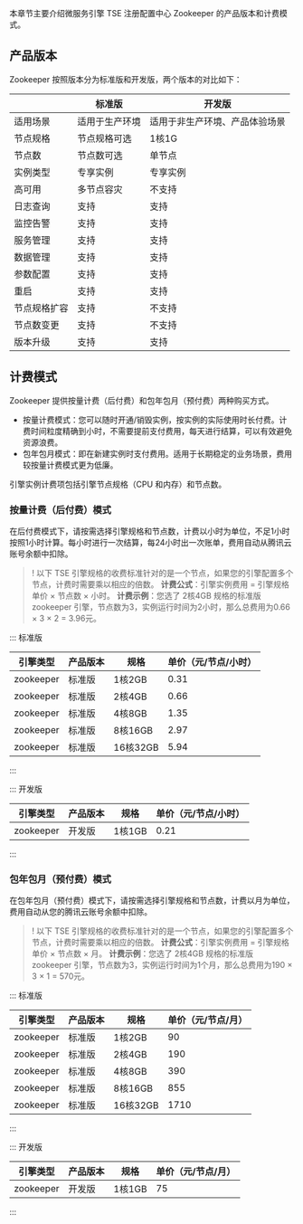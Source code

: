 本章节主要介绍微服务引擎 TSE 注册配置中心 Zookeeper 的产品版本和计费模式。

## 产品版本

Zookeeper 按照版本分为标准版和开发版，两个版本的对比如下：

| | 标准版 | 开发版 |
| ---- | ---- | ---- |
| 适用场景 | 适用于生产环境 | 适用于非生产环境、产品体验场景 |
| 节点规格 | 节点规格可选 | 1核1G |
| 节点数 | 节点数可选 | 单节点 |
| 实例类型 | 专享实例 | 专享实例 |
| 高可用 | 多节点容灾 | 不支持 |
| 日志查询 | 支持 | 支持 |
| 监控告警 | 支持 | 支持 |
| 服务管理 | 支持 | 支持 |
| 数据管理 | 支持 | 支持 |
| 参数配置 | 支持 | 支持 |
| 重启 | 支持 | 支持 |
| 节点规格扩容 | 支持 | 不支持 |
| 节点数变更 | 支持 | 不支持 |
| 版本升级 | 支持 | 支持 |

## 计费模式

Zookeeper 提供按量计费（后付费）和包年包月（预付费）两种购买方式。

- 按量计费模式：您可以随时开通/销毁实例，按实例的实际使用时长付费。计费时间粒度精确到小时，不需要提前支付费用，每天进行结算，可以有效避免资源浪费。
- 包年包月模式：即在新建实例时支付费用。适用于长期稳定的业务场景，费用较按量计费模式更为低廉。

引擎实例计费项包括引擎节点规格（CPU 和内存）和节点数。

### 按量计费（后付费）模式

在后付费模式下，请按需选择引擎规格和节点数，计费以小时为单位，不足1小时按照1小时计算。每小时进行一次结算，每24小时出一次账单，费用自动从腾讯云账号余额中扣除。
>!
> 以下 TSE 引擎规格的收费标准针对的是一个节点，如果您的引擎配置多个节点，计费时需要乘以相应的倍数。
> **计费公式**：引擎实例费用 = 引擎规格单价 × 节点数 × 小时。
> **计费示例**：您选了 2核4GB 规格的标准版 zookeeper 引擎，节点数为3，实例运行时间为2小时，那么总费用为0.66 × 3 × 2 = 3.96元。


<dx-tabs> 
::: 标准版

| 引擎类型 | 产品版本 | 规格 | 单价（元/节点/小时） |
|-------|-------|-------|-------|
|zookeeper|标准版|1核2GB|0.31|
|zookeeper|标准版|2核4GB|0.66|
|zookeeper|标准版|4核8GB|1.35|
|zookeeper|标准版|8核16GB|2.97|
|zookeeper|标准版|16核32GB|5.94|

:::
  
::: 开发版

| 引擎类型 | 产品版本 | 规格 | 单价（元/节点/小时） |
|-------|-------|-------|-------|
|zookeeper|开发版|1核1GB|0.21|

:::
</dx-tabs>

### 包年包月（预付费）模式

在包年包月（预付费）模式下，请按需选择引擎规格和节点数，计费以月为单位，费用自动从您的腾讯云账号余额中扣除。
>!
> 以下 TSE 引擎规格的收费标准针对的是一个节点，如果您的引擎配置多个节点，计费时需要乘以相应的倍数。
> **计费公式**：引擎实例费用 = 引擎规格单价 × 节点数 × 月。
> **计费示例**：您选了 2核4GB 规格的标准版 zookeeper 引擎，节点数为3，实例运行时间为1个月，那么总费用为190 × 3 × 1 = 570元。


<dx-tabs> 
::: 标准版

| 引擎类型 | 产品版本 | 规格 | 单价（元/节点/月） |
|-------|-------|-------|-------|
|zookeeper|标准版|1核2GB|90|
|zookeeper|标准版|2核4GB|190|
|zookeeper|标准版|4核8GB|390|
|zookeeper|标准版|8核16GB|855|
|zookeeper|标准版|16核32GB|1710|

::: 

::: 开发版

| 引擎类型 | 产品版本 | 规格 | 单价（元/节点/月） |
|-------|-------|-------|-------|
|zookeeper|开发版|1核1GB|75|

::: 
</dx-tabs>
